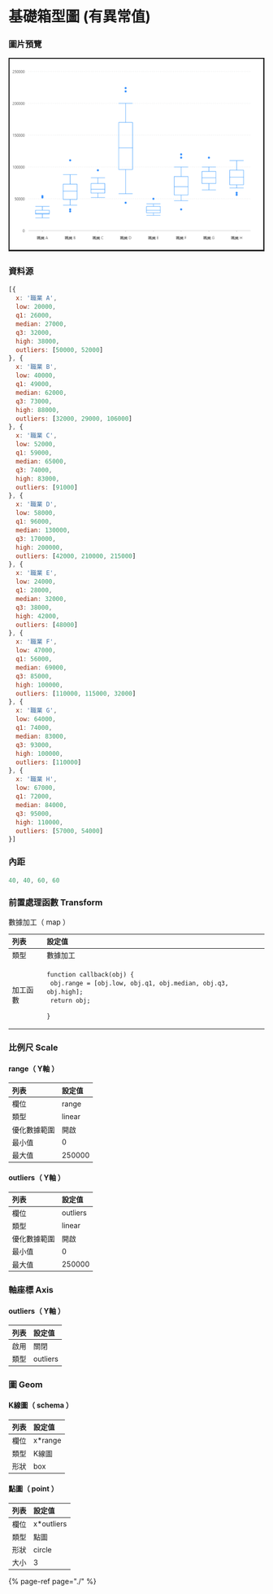 # 基礎箱型圖 \(有異常值\)

### 圖片預覽

![&#x25B2;  &#x57FA;&#x790E;&#x7BB1;&#x578B;&#x5716; \(&#x6709;&#x7570;&#x5E38;&#x503C;\)](../../.gitbook/assets/yi-chang-zhi-xiang-xing-tu.png)

### 資料源

```javascript
[{
  x: '職業 A',
  low: 20000,
  q1: 26000,
  median: 27000,
  q3: 32000,
  high: 38000,
  outliers: [50000, 52000]
}, {
  x: '職業 B',
  low: 40000,
  q1: 49000,
  median: 62000,
  q3: 73000,
  high: 88000,
  outliers: [32000, 29000, 106000]
}, {
  x: '職業 C',
  low: 52000,
  q1: 59000,
  median: 65000,
  q3: 74000,
  high: 83000,
  outliers: [91000]
}, {
  x: '職業 D',
  low: 58000,
  q1: 96000,
  median: 130000,
  q3: 170000,
  high: 200000,
  outliers: [42000, 210000, 215000]
}, {
  x: '職業 E',
  low: 24000,
  q1: 28000,
  median: 32000,
  q3: 38000,
  high: 42000,
  outliers: [48000]
}, {
  x: '職業 F',
  low: 47000,
  q1: 56000,
  median: 69000,
  q3: 85000,
  high: 100000,
  outliers: [110000, 115000, 32000]
}, {
  x: '職業 G',
  low: 64000,
  q1: 74000,
  median: 83000,
  q3: 93000,
  high: 100000,
  outliers: [110000]
}, {
  x: '職業 H',
  low: 67000,
  q1: 72000,
  median: 84000,
  q3: 95000,
  high: 110000,
  outliers: [57000, 54000]
}]
```



### 內距

```javascript
40, 40, 60, 60
```



### 前置處理函數 Transform

數據加工（ map ）

<table>
  <thead>
    <tr>
      <th style="text-align:left">&#x5217;&#x8868;</th>
      <th style="text-align:left">&#x8A2D;&#x5B9A;&#x503C;</th>
    </tr>
  </thead>
  <tbody>
    <tr>
      <td style="text-align:left">&#x985E;&#x578B;</td>
      <td style="text-align:left">&#x6578;&#x64DA;&#x52A0;&#x5DE5;</td>
    </tr>
    <tr>
      <td style="text-align:left">&#x52A0;&#x5DE5;&#x51FD;&#x6578;</td>
      <td style="text-align:left">
        <p><code>function callback(obj) {<br /> obj.range = [obj.low, obj.q1, obj.median, obj.q3, obj.high];<br /> return obj;</code>
        </p>
        <p><code>}</code>
        </p>
      </td>
    </tr>
  </tbody>
</table>

### 比例尺 Scale

#### range（ Y軸 ）

| 列表 | 設定值 |
| :--- | :--- |
| 欄位 | range |
| 類型 | linear |
| 優化數據範圍 | 開啟 |
| 最小值 | 0 |
| 最大值 | 250000 |

#### outliers（ Y軸 ）

| 列表 | 設定值 |
| :--- | :--- |
| 欄位 | outliers |
| 類型 | linear |
| 優化數據範圍 | 開啟 |
| 最小值 | 0 |
| 最大值 | 250000 |



### 軸座標 Axis

#### outliers（ Y軸 ）

| 列表 | 設定值 |
| :--- | :--- |
| 啟用 | 關閉 |
| 類型 | outliers |



### 圖 Geom

#### K線圖（ schema ）

| 列表 | 設定值 |
| :--- | :--- |
| 欄位 | x\*range |
| 類型 | K線圖 |
| 形狀 | box |

#### 點圖（ point ）

| 列表 | 設定值 |
| :--- | :--- |
| 欄位 | x\*outliers |
| 類型 | 點圖 |
| 形狀 | circle |
| 大小 | 3 |



{% page-ref page="./" %}



